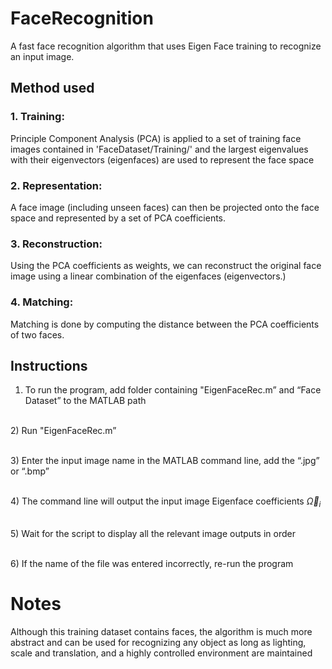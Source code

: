# FaceRecognition
A fast face recognition algorithm that uses Eigen Face training to recognize an input image.


## Method used

### 1. Training: 
Principle Component Analysis (PCA) is applied to a set of training face images contained in 'FaceDataset/Training/' and the largest eigenvalues with their eigenvectors (eigenfaces) are used to represent the face space

### 2. Representation: 
A face image (including unseen faces) can then be projected onto the face space and represented by a set of PCA coefficients. 
### 3. Reconstruction:
Using the PCA coefficients as weights, we can reconstruct the original face image using a linear combination of the eigenfaces (eigenvectors.)
### 4. Matching: 
Matching is done by computing the distance between the PCA coefficients of two faces.

## Instructions

1) To run the program, add folder containing "EigenFaceRec.m”  and “Face Dataset” to the MATLAB path

<br>2) Run "EigenFaceRec.m”

<br>3) Enter the input image name in the MATLAB command line, add the “.jpg” or “.bmp”

<br>4) The command line will output the input image Eigenface coefficients $\overrightarrow{\Omega}_i$

<br>5) Wait for the script to display all the relevant image outputs in order

<br>6) If the name of the file was entered incorrectly, re-run the program


# Notes
Although this training dataset contains faces, the algorithm is much more abstract and can be used for recognizing any object as long as lighting, scale and translation, and a highly controlled environment are maintained
